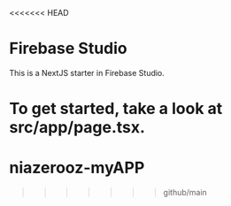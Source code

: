 <<<<<<< HEAD
# Firebase Studio

This is a NextJS starter in Firebase Studio.

To get started, take a look at src/app/page.tsx.
=======
# niazerooz-myAPP
>>>>>>> github/main
